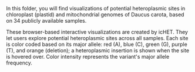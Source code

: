 In this folder, you will find visualizations of potential heteroplasmic sites in chloroplast (plastid) and mitochondrial genomes of Daucus carota, based on 34 publicly available samples.

These browser-based interactive visualizations are created by icHET. They let users explore potential heteroplasmic sites across all samples. Each site is color coded based on its major allele: red (A), blue (C), green (G), purple (T), and orange (deletion); a heteroplasmic insertion is shown when the site is hovered over. Color intensity represents the variant's major allele frequency.
